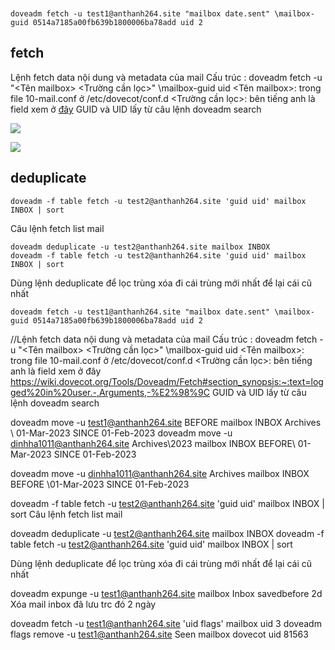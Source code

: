 ```


doveadm fetch -u test1@anthanh264.site "mailbox date.sent" \mailbox-guid 0514a7185a00fb639b1800006ba78add uid 2
```
## fetch
Lệnh fetch data nội dung và metadata của mail 
Cấu trúc : doveadm fetch -u <Username> "<Tên mailbox> <Trường cần lọc>" \mailbox-guid <GUID> uid <UID>
<Tên mailbox>: trong file 10-mail.conf ở /etc/dovecot/conf.d
<Trường cần lọc>: bên tiếng anh là field xem ở [đây](https://wiki.dovecot.org/Tools/Doveadm/Fetch#section_synopsis:~:text=logged%20in%20user.-,Arguments,-%E2%98%9C) 
GUID và UID lấy từ câu lệnh doveadm search 


![](https://i.imgur.com/VbQkBjp.png)

![](https://i.imgur.com/9LRetdO.png)

## deduplicate
```
doveadm -f table fetch -u test2@anthanh264.site 'guid uid' mailbox INBOX | sort 
```  
Câu lệnh fetch list mail 
```
doveadm deduplicate -u test2@anthanh264.site mailbox INBOX
doveadm -f table fetch -u test2@anthanh264.site 'guid uid' mailbox INBOX | sort
```
Dùng lệnh deduplicate để lọc trùng xóa đi cái trùng mới nhất để lại cái cũ nhất 
    
    
    
    doveadm fetch -u test1@anthanh264.site "mailbox date.sent" \mailbox-guid 0514a7185a00fb639b1800006ba78add uid 2

//Lệnh fetch data nội dung và metadata của mail 
Cấu trúc : doveadm fetch -u <Username> "<Tên mailbox> <Trường cần lọc>" \mailbox-guid <GUID> uid <UID>
<Tên mailbox>: trong file 10-mail.conf ở /etc/dovecot/conf.d
<Trường cần lọc>: bên tiếng anh là field xem ở đây https://wiki.dovecot.org/Tools/Doveadm/Fetch#section_synopsis:~:text=logged%20in%20user.-,Arguments,-%E2%98%9C 
GUID và UID lấy từ câu lệnh doveadm search 

doveadm move -u test1@anthanh264.site BEFORE mailbox INBOX Archives \ 01-Mar-2023 SINCE 01-Feb-2023
doveadm move -u dinhha1011@anthanh264.site Archives\2023 mailbox INBOX BEFORE\ 01-Mar-2023 SINCE 01-Feb-2023

doveadm move -u dinhha1011@anthanh264.site Archives mailbox INBOX BEFORE \01-Mar-2023 SINCE 01-Feb-2023

doveadm -f table fetch -u test2@anthanh264.site 'guid uid' mailbox INBOX | sort 
Câu lệnh fetch list mail 

doveadm deduplicate -u test2@anthanh264.site mailbox INBOX
doveadm -f table fetch -u test2@anthanh264.site 'guid uid' mailbox INBOX | sort

Dùng lệnh deduplicate để lọc trùng xóa đi cái trùng mới nhất để lại cái cũ nhất 

doveadm expunge -u test1@anthanh264.site mailbox Inbox savedbefore 2d
Xóa mail inbox đã lưu trc đó 2 ngày

doveadm fetch -u test1@anthanh264.site 'uid flags' mailbox  uid 3
doveadm flags remove -u test1@anthanh264.site Seen mailbox dovecot uid 81563